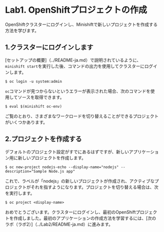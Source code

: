 # Lab1. OpenShiftプロジェクトの作成

OpenShiftクラスターにログインし、Minishiftで新しいプロジェクトを作成する方法を学びます。

## 1.クラスターにログインします

[セットアップの概要]（../README-ja.md）で説明されているように、 `minishift start`を実行した後、コマンドの出力を使用してクラスターにログインします。

```
$ oc login -u system:admin
```

`oc`コマンドが見つからないというエラーが表示された場合、次のコマンドを使用してソースを取得できます。

```
$ eval $(minishift oc-env)
```

ご覧のとおり、さまざまなワークロードを切り替えることができるプロジェクトがいくつかあります。

## 2.プロジェクトを作成する

デフォルトのプロジェクト設定がすでにあるはずですが、新しいアプリケーション用に新しいプロジェクトを作成します。

```
$ oc new-project nodejs-echo --display-name="nodejs" --description="Sample Node.js app"
```

これで、ラベルが「nodejs」の新しいプロジェクトが作成され、アクティブなプロジェクトがそれを指すようになります。プロジェクトを切り替える場合は、次を実行します。

```
$ oc project <display-name>
```

おめでとうございます。クラスターにログインし、最初のOpenShiftプロジェクトを作成しました。最初のアプリケーションの作成方法を学習するには、[次のラボ（ラボ2）]（../Lab2/README-ja.md）に進みます。
